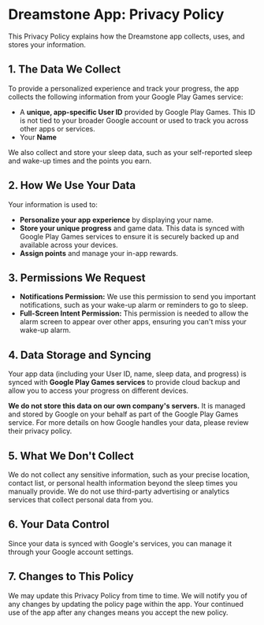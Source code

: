 # Dreamstone App: Privacy Policy

This Privacy Policy explains how the Dreamstone app collects, uses, and stores your information.

## 1. The Data We Collect

To provide a personalized experience and track your progress, the app collects the following information from your Google Play Games service:

* A **unique, app-specific User ID** provided by Google Play Games. This ID is not tied to your broader Google account or used to track you across other apps or services.
* Your **Name**

We also collect and store your sleep data, such as your self-reported sleep and wake-up times and the points you earn.

## 2. How We Use Your Data

Your information is used to:

* **Personalize your app experience** by displaying your name.
* **Store your unique progress** and game data. This data is synced with Google Play Games services to ensure it is securely backed up and available across your devices.
* **Assign points** and manage your in-app rewards.

## 3. Permissions We Request

* **Notifications Permission:** We use this permission to send you important notifications, such as your wake-up alarm or reminders to go to sleep.
* **Full-Screen Intent Permission:** This permission is needed to allow the alarm screen to appear over other apps, ensuring you can't miss your wake-up alarm.

## 4. Data Storage and Syncing

Your app data (including your User ID, name, sleep data, and progress) is synced with **Google Play Games services** to provide cloud backup and allow you to access your progress on different devices.

**We do not store this data on our own company's servers.** It is managed and stored by Google on your behalf as part of the Google Play Games service. For more details on how Google handles your data, please review their privacy policy.

## 5. What We Don't Collect

We do not collect any sensitive information, such as your precise location, contact list, or personal health information beyond the sleep times you manually provide. We do not use third-party advertising or analytics services that collect personal data from you.

## 6. Your Data Control

Since your data is synced with Google's services, you can manage it through your Google account settings.

## 7. Changes to This Policy

We may update this Privacy Policy from time to time. We will notify you of any changes by updating the policy page within the app. Your continued use of the app after any changes means you accept the new policy.
